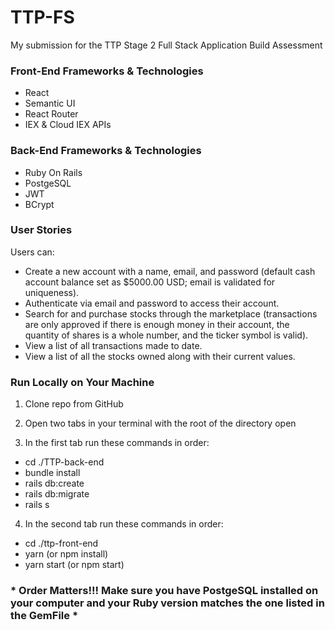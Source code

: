 # TTP-FS
My submission for the TTP Stage 2 Full Stack Application Build Assessment

### Front-End Frameworks & Technologies
- React
- Semantic UI
- React Router
- IEX & Cloud IEX APIs

### Back-End Frameworks & Technologies
- Ruby On Rails
- PostgeSQL
- JWT
- BCrypt

### User Stories
Users can:
- Create a new account with a name, email, and password (default cash account balance set as $5000.00 USD; email is validated for uniqueness).
- Authenticate via email and password to access their account.
- Search for and purchase stocks through the marketplace (transactions are only approved if there is enough money in their account, the quantity of shares is a whole number, and the ticker symbol is valid).
- View a list of all transactions made to date.
- View a list of all the stocks owned along with their current values.

### Run Locally on Your Machine
1) Clone repo from GitHub

2) Open two tabs in your terminal with the root of the directory open

3) In the first tab run these commands in order:
- cd ./TTP-back-end
- bundle install
- rails db:create
- rails db:migrate
- rails s

4) In the second tab run these commands in order:
- cd ./ttp-front-end
- yarn (or npm install)
- yarn start (or npm start)

### * Order Matters!!! Make sure you have PostgeSQL installed on your computer and your Ruby version matches the one listed in the GemFile *

